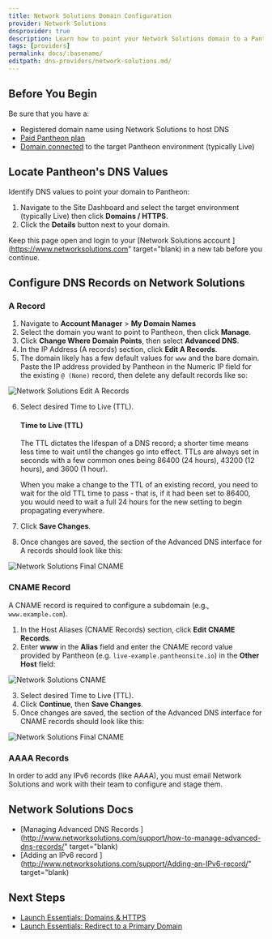 ```yaml
---
title: Network Solutions Domain Configuration
provider: Network Solutions
dnsprovider: true
description: Learn how to point your Network Solutions domain to a Pantheon site.
tags: [providers]
permalink: docs/:basename/
editpath: dns-providers/network-solutions.md/
---
```


## Before You Begin
Be sure that you have a:


- Registered domain name using Network Solutions to host DNS
- [Paid Pantheon plan](/docs/guides/launch/plans/)
- [Domain connected](/docs/guides/launch/domains/) to the target Pantheon environment (typically Live)

## Locate Pantheon's DNS Values
Identify DNS values to point your domain to Pantheon:

1. Navigate to the Site Dashboard and select the target environment (typically <span class="glyphicons glyphicons-cardio"></span> Live) then click **<span class="glyphicons glyphicons-global"></span> Domains / HTTPS**.
2. Click the **Details** button next to your domain.

Keep this page open and login to your [Network Solutions account <span class="glyphicons glyphicons-new-window-alt"></span>](https://www.networksolutions.com" target="blank) in a new tab before you continue.

## Configure DNS Records on Network Solutions
### A Record
1. Navigate to **Account Manager** > **My Domain Names**
2. Select the domain you want to point to Pantheon, then click **Manage**.
3. Click **Change Where Domain Points**, then select **Advanced DNS**.
4. In the IP Address (A records) section, click **Edit A Records**.
5. The domain likely has a few default values for `www` and the bare domain. Paste the IP address provided by Pantheon in the Numeric IP field for the existing `@ (None)` record, then delete any default records like so:

  ![Network Solutions Edit A Records](../docs/assets/images/dns/networksolutions/default-a-records.png)

6. Select desired Time to Live (TTL).

    <Accordion title="Learn More" id="ttl" icon="info-sign">

    #### Time to Live (TTL)

    The TTL dictates the lifespan of a DNS record; a shorter time means less time to wait until the changes go into effect. TTLs are always set in seconds with a few common ones being 86400 (24 hours),  43200 (12 hours), and 3600 (1 hour).

    When you make a change to the TTL of an existing record, you need to wait for the old TTL time to pass - that is, if it had been set to 86400, you would need to wait a full 24 hours for the new setting to begin propagating everywhere.

    </Accordion>

7. Click **Save Changes**.
8. Once changes are saved, the section of the Advanced DNS interface for A records should look like this:

  ![Network Solutions Final CNAME](../docs/assets/images/dns/networksolutions/final-a.png)


### CNAME Record
A CNAME record is required to configure a subdomain (e.g., `www.example.com`).

1. In the Host Aliases (CNAME Records) section, click **Edit CNAME Records**.
2. Enter **www** in the **Alias** field and enter the CNAME record value provided by Pantheon (e.g. `live-example.pantheonsite.io`) in the **Other Host** field:

  ![Network Solutions CNAME](../docs/assets/images/dns/networksolutions/create-cname.png)

3. Select desired Time to Live (TTL).
4. Click **Continue**, then **Save Changes**.
5. Once changes are saved, the section of the Advanced DNS interface for CNAME records should look like this:

  ![Network Solutions Final CNAME](../docs/assets/images/dns/networksolutions/final-cname.png)


### AAAA Records
In order to add any IPv6 records (like AAAA), you must email Network Solutions and work with their team to configure and stage them.

## Network Solutions Docs

* [Managing Advanced DNS Records <span class="glyphicons glyphicons-new-window-alt"></span>](http://www.networksolutions.com/support/how-to-manage-advanced-dns-records/" target="blank)
* [Adding an IPv6 record <span class="glyphicons glyphicons-new-window-alt"></span>](http://www.networksolutions.com/support/Adding-an-IPv6-record/" target="blank)

## Next Steps

* [Launch Essentials: Domains & HTTPS](/docs/guides/launch/domains/)
* [Launch Essentials: Redirect to a Primary Domain](/docs/guides/launch/redirects/)
